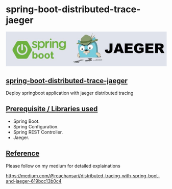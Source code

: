 # spring-boot-distributed-trace-jaeger

![](./img/header.png)

## [spring-boot-distributed-trace-jaeger](#spring-boot-distributed-trace-jaeger)
Deploy springboot application with jaeger distributed tracing

## [Prerequisite / Libraries used](#Prerequisite)
* Spring Boot.
* Spring Configuration.
* Spring REST Controller.
* Jaeger.

## [Reference](#reference)
Please follow on my medium for detailed explainations

https://medium.com/@reachansari/distributed-tracing-with-spring-boot-and-jaeger-619bcc13b0c4